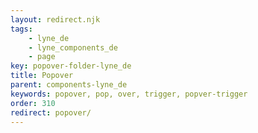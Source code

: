 ```yaml
---
layout: redirect.njk
tags: 
    - lyne_de
    - lyne_components_de
    - page
key: popover-folder-lyne_de
title: Popover
parent: components-lyne_de
keywords: popover, pop, over, trigger, popver-trigger
order: 310
redirect: popover/
---
```

